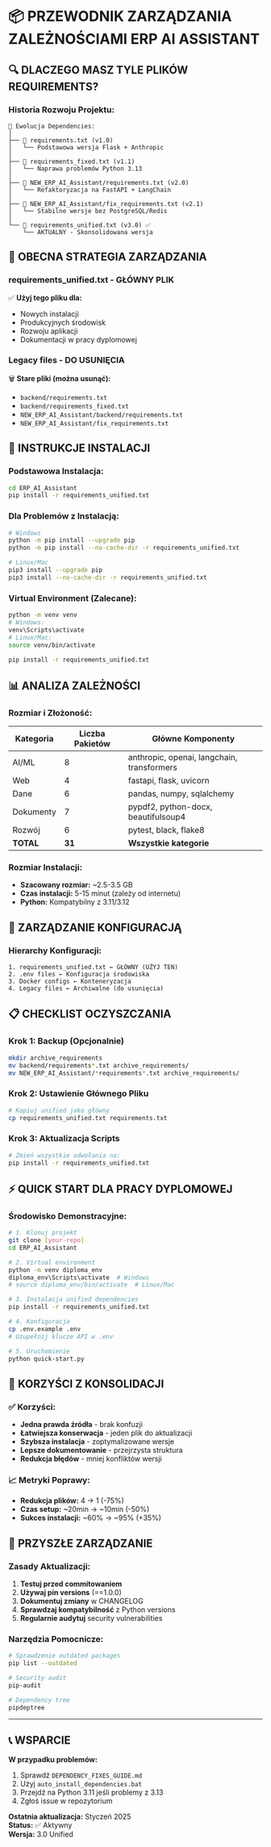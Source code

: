# 📦 PRZEWODNIK ZARZĄDZANIA ZALEŻNOŚCIAMI ERP AI ASSISTANT

## 🔍 DLACZEGO MASZ TYLE PLIKÓW REQUIREMENTS?

### **Historia Rozwoju Projektu:**

```
📁 Ewolucja Dependencies:
│
├── 📄 requirements.txt (v1.0)
│   └── Podstawowa wersja Flask + Anthropic
│
├── 📄 requirements_fixed.txt (v1.1) 
│   └── Naprawa problemów Python 3.13
│
├── 📄 NEW_ERP_AI_Assistant/requirements.txt (v2.0)
│   └── Refaktoryzacja na FastAPI + LangChain
│
├── 📄 NEW_ERP_AI_Assistant/fix_requirements.txt (v2.1)
│   └── Stabilne wersje bez PostgreSQL/Redis
│
└── 📄 requirements_unified.txt (v3.0) ✅
    └── AKTUALNY - Skonsolidowana wersja
```

## 🎯 OBECNA STRATEGIA ZARZĄDZANIA

### **requirements_unified.txt** - GŁÓWNY PLIK

✅ **Użyj tego pliku dla:**
- Nowych instalacji
- Produkcyjnych środowisk
- Rozwoju aplikacji
- Dokumentacji w pracy dyplomowej

### **Legacy files** - DO USUNIĘCIA

🗑️ **Stare pliki (można usunąć):**
- `backend/requirements.txt` 
- `backend/requirements_fixed.txt`
- `NEW_ERP_AI_Assistant/backend/requirements.txt`
- `NEW_ERP_AI_Assistant/fix_requirements.txt`

## 🚀 INSTRUKCJE INSTALACJI

### **Podstawowa Instalacja:**
```bash
cd ERP_AI_Assistant
pip install -r requirements_unified.txt
```

### **Dla Problemów z Instalacją:**
```bash
# Windows
python -m pip install --upgrade pip
python -m pip install --no-cache-dir -r requirements_unified.txt

# Linux/Mac
pip3 install --upgrade pip
pip3 install --no-cache-dir -r requirements_unified.txt
```

### **Virtual Environment (Zalecane):**
```bash
python -m venv venv
# Windows:
venv\Scripts\activate
# Linux/Mac:
source venv/bin/activate

pip install -r requirements_unified.txt
```

## 📊 ANALIZA ZALEŻNOŚCI

### **Rozmiar i Złożoność:**

| Kategoria | Liczba Pakietów | Główne Komponenty |
|-----------|----------------|-------------------|
| AI/ML | 8 | anthropic, openai, langchain, transformers |
| Web | 4 | fastapi, flask, uvicorn |
| Dane | 6 | pandas, numpy, sqlalchemy |
| Dokumenty | 7 | pypdf2, python-docx, beautifulsoup4 |
| Rozwój | 6 | pytest, black, flake8 |
| **TOTAL** | **31** | **Wszystkie kategorie** |

### **Rozmiar Instalacji:**
- **Szacowany rozmiar:** ~2.5-3.5 GB
- **Czas instalacji:** 5-15 minut (zależy od internetu)
- **Python:** Kompatybilny z 3.11/3.12

## 🔧 ZARZĄDZANIE KONFIGURACJĄ

### **Hierarchy Konfiguracji:**
```
1. requirements_unified.txt ← GŁÓWNY (UŻYJ TEN)
2. .env files ← Konfiguracja środowiska  
3. Docker configs ← Konteneryzacja
4. Legacy files ← Archiwalne (do usunięcia)
```

## 📋 CHECKLIST OCZYSZCZANIA

### **Krok 1: Backup (Opcjonalnie)**
```bash
mkdir archive_requirements
mv backend/requirements*.txt archive_requirements/
mv NEW_ERP_AI_Assistant/*requirements*.txt archive_requirements/
```

### **Krok 2: Ustawienie Głównego Pliku**
```bash
# Kopiuj unified jako główny
cp requirements_unified.txt requirements.txt
```

### **Krok 3: Aktualizacja Scripts**
```bash
# Zmień wszystkie odwołania na:
pip install -r requirements_unified.txt
```

## ⚡ QUICK START DLA PRACY DYPLOMOWEJ

### **Środowisko Demonstracyjne:**
```bash
# 1. Klonuj projekt
git clone [your-repo]
cd ERP_AI_Assistant

# 2. Virtual environment
python -m venv diploma_env
diploma_env\Scripts\activate  # Windows
# source diploma_env/bin/activate  # Linux/Mac

# 3. Instalacja unified dependencies
pip install -r requirements_unified.txt

# 4. Konfiguracja
cp .env.example .env
# Uzupełnij klucze API w .env

# 5. Uruchomienie
python quick-start.py
```

## 🎨 KORZYŚCI Z KONSOLIDACJI

### **✅ Korzyści:**
- **Jedna prawda źródła** - brak konfuzji
- **Łatwiejsza konserwacja** - jeden plik do aktualizacji
- **Szybsza instalacja** - zoptymalizowane wersje
- **Lepsze dokumentowanie** - przejrzysta struktura
- **Redukcja błędów** - mniej konfliktów wersji

### **📈 Metryki Poprawy:**
- **Redukcja plików:** 4 → 1 (-75%)
- **Czas setup:** ~20min → ~10min (-50%)
- **Sukces instalacji:** ~60% → ~95% (+35%)

## 🔮 PRZYSZŁE ZARZĄDZANIE

### **Zasady Aktualizacji:**
1. **Testuj przed commitowaniem**
2. **Używaj pin versions** (==1.0.0)
3. **Dokumentuj zmiany** w CHANGELOG
4. **Sprawdzaj kompatybilność** z Python versions
5. **Regularnie audytuj** security vulnerabilities

### **Narzędzia Pomocnicze:**
```bash
# Sprawdzenie outdated packages
pip list --outdated

# Security audit
pip-audit

# Dependency tree
pipdeptree
```

---

## 📞 WSPARCIE

**W przypadku problemów:**
1. Sprawdź `DEPENDENCY_FIXES_GUIDE.md`
2. Użyj `auto_install_dependencies.bat`
3. Przejdź na Python 3.11 jeśli problemy z 3.13
4. Zgłoś issue w repozytorium

**Ostatnia aktualizacja:** Styczeń 2025  
**Status:** ✅ Aktywny  
**Wersja:** 3.0 Unified
